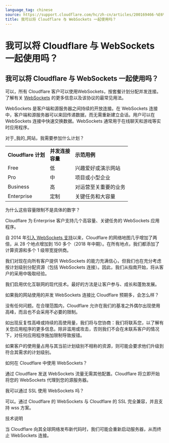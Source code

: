 ```yaml
---
language_tag: chinese
source: https://support.cloudflare.com/hc/zh-cn/articles/200169466-%E6%88%91%E5%8F%AF%E4%BB%A5%E5%B0%86-Cloudflare-%E4%B8%8E-WebSockets-%E4%B8%80%E8%B5%B7%E4%BD%BF%E7%94%A8%E5%90%97-
title: 我可以将 Cloudflare 与 WebSockets 一起使用吗？
---
```


# 我可以将 Cloudflare 与 WebSockets 一起使用吗？

## 我可以将 Cloudflare 与 WebSockets 一起使用吗？

可以，所有 Cloudflare 客户可以使用WebSockets，按套餐计划分配并发连接。了解有关 [WebSockets](https://www.cloudflare.com/websockets/) 的更多信息以及该协议的最常见用法。

WebSockets 是客户端和源服务器之间持续的开放连接。在 WebSockets 连接中，客户端和源服务器可以来回传递数据，而无需重新建立会话。用户可以在 WebSockets 连接中快速交换数据。WebSockets 通常用于在线聊天和游戏等实时应用程序。

对于_我的_网站，我需要参加什么计划？

<table><tbody><tr><td><strong>Cloudflare 计划</strong></td><td><strong>并发连接<br>容量</strong></td><td><strong>示范用例</strong></td></tr><tr><td>Free</td><td>低</td><td>兴趣爱好或演示网站</td></tr><tr><td>Pro</td><td>中</td><td>项目或小型企业</td></tr><tr><td>Business</td><td>高</td><td>对运营至关重要的业务</td></tr><tr><td>Enterprise</td><td>定制</td><td>关键任务和大容量</td></tr></tbody></table>

为什么这些容量限制不是具体的数字？

Cloudflare 为 Enterprise 客户支持几个高容量、关键任务的 WebSockets 应用程序。

自 2014 年[引入 WebSockets 支持](https://blog.cloudflare.com/cloudflare-now-supports-websockets/)以来，Cloudflare 的网络地图几乎增加了两倍，从 28 个地点增加到 150 多个（2018 年中期）。在所有地点，我们都添加了计算资源和多个 1 级带宽提供商。

我们对现在向所有客户提供 WebSockets 的能力充满信心，但我们也在充分考虑按计划级别分配资源（包括 WebSockets 连接）。因此，我们从指南开始，将从客户的采用中吸取经验。

我们启用优化互联网的现代技术。最好的方法是让客户参与、成长和蓬勃发展。

如果我的网站使用的并发 WebSockets 连接比 Cloudflare 预期多，会怎么样？

没有任何问题。在合理范围内，Cloudflare 允许在我们的基准之外偶尔出现使用高峰，而且也不会采用不必要的限制。

如出现反复性高峰或持续的高使用量，我们将与您协商：我们将联系您，以了解有关您应用程序的更多信息。除非滥用或攻击，否则我们不会在未联系客户的情况下，对任何应用程序施加限制导致报错。

如果客户的使用量占用与其当前计划级别不相称的资源，则可能会要求他们升级到符合其需求的计划级别。

如何在 Cloudflare 中使用 WebSockets？

通过 Cloudflare 发送 WebSockets 流量无需其他配置。Cloudflare 将立即开始将您的 WebSockets 代理到您的源服务器。 

我可以通过 SSL 使用 WebSockets 吗？

可以。通过 Cloudflare 的 WebSockets 与 Cloudflare 的 SSL 完全兼容，并且支持 wss 方案。

技术说明

当 Cloudflare 向其全球网络发布新代码时，我们可能会重新启动服务器，从而终止 WebSockets 连接。

